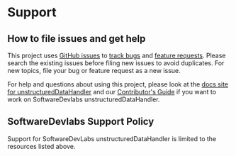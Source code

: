 # Support

## How to file issues and get help

This project uses [GitHub issues][gh-issue] to [track bugs][gh-bug] and [feature requests][gh-feature]. Please search the existing issues before filing new issues to avoid duplicates. For new topics, file your bug or feature request as a new issue.

For help and questions about using this project, please look at the [docs site for unstructuredDataHandler][docs] and our [Contributor's Guide][contributor] if you want to work on SoftwareDevlabs unstructuredDataHandler.

## SoftwareDevlabs Support Policy

Support for SoftwareDevLabs unstructuredDataHandler is limited to the resources listed above.

[gh-issue]: https://github.com/SoftwareDevLabs/unstructuredDataHandler/issues/new/choose
[gh-bug]: https://github.com/SoftwareDevLabs/unstructuredDataHandler/issues/new?assignees=&labels=Issue-Bug&template=bug_report.md&title=
[gh-feature]: https://github.com/SoftwareDevLabs/unstructuredDataHandler/issues/new?assignees=&labels=Issue-Feature&template=Feature_Request.md&title=
[docs]: ./doc/
[contributor]: ./CONTRIBUTING.md
